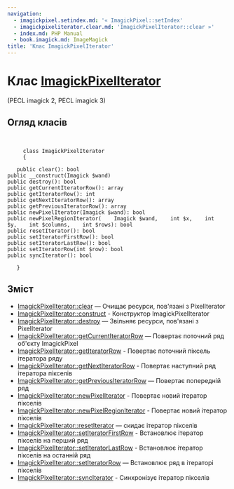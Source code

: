 ```yaml
---
navigation:
  - imagickpixel.setindex.md: '« ImagickPixel::setIndex'
  - imagickpixeliterator.clear.md: 'ImagickPixelIterator::clear »'
  - index.md: PHP Manual
  - book.imagick.md: ImageMagick
title: 'Клас ImagickPixelIterator'
---
```

# Клас [ImagickPixelIterator](class.imagickpixeliterator.md)

(PECL imagick 2, PECL imagick 3)

## Огляд класів

```classsynopsis

    
     class ImagickPixelIterator
     {
    
   public clear(): bool
public __construct(Imagick $wand)
public destroy(): bool
public getCurrentIteratorRow(): array
public getIteratorRow(): int
public getNextIteratorRow(): array
public getPreviousIteratorRow(): array
public newPixelIterator(Imagick $wand): bool
public newPixelRegionIterator(    Imagick $wand,    int $x,    int $y,    int $columns,    int $rows): bool
public resetIterator(): bool
public setIteratorFirstRow(): bool
public setIteratorLastRow(): bool
public setIteratorRow(int $row): bool
public syncIterator(): bool

   }
```

## Зміст

-   [ImagickPixelIterator::clear](imagickpixeliterator.clear.md) — Очищає ресурси, пов'язані з PixelIterator
-   [ImagickPixelIterator::construct](imagickpixeliterator.construct.md) - Конструктор ImagickPixelIterator
-   [ImagickPixelIterator::destroy](imagickpixeliterator.destroy.md) — Звільняє ресурси, пов'язані з PixelIterator
-   [ImagickPixelIterator::getCurrentIteratorRow](imagickpixeliterator.getcurrentiteratorrow.md) — Повертає поточний ряд об'єкту ImagickPixel
-   [ImagickPixelIterator::getIteratorRow](imagickpixeliterator.getiteratorrow.md) - Повертає поточний піксель ітератора ряду
-   [ImagickPixelIterator::getNextIteratorRow](imagickpixeliterator.getnextiteratorrow.md) - Повертає наступний ряд ітератора пікселів
-   [ImagickPixelIterator::getPreviousIteratorRow](imagickpixeliterator.getpreviousiteratorrow.md) — Повертає попередній ряд
-   [ImagickPixelIterator::newPixelIterator](imagickpixeliterator.newpixeliterator.md) - Повертає новий ітератор пікселів
-   [ImagickPixelIterator::newPixelRegionIterator](imagickpixeliterator.newpixelregioniterator.md) - Повертає новий ітератор пікселів
-   [ImagickPixelIterator::resetIterator](imagickpixeliterator.resetiterator.md) — скидає ітератор пікселів
-   [ImagickPixelIterator::setIteratorFirstRow](imagickpixeliterator.setiteratorfirstrow.md) - Встановлює ітератор пікселів на перший ряд
-   [ImagickPixelIterator::setIteratorLastRow](imagickpixeliterator.setiteratorlastrow.md) - Встановлює ітератор пікселів на останній ряд
-   [ImagickPixelIterator::setIteratorRow](imagickpixeliterator.setiteratorrow.md) — Встановлює ряд в ітераторі пікселів
-   [ImagickPixelIterator::syncIterator](imagickpixeliterator.synciterator.md) - Синхронізує ітератор пікселів
